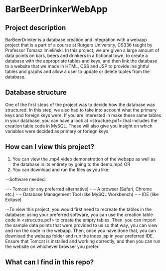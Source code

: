 # BarBeerDrinkerWebApp

## Project description

BarBeerDrinker is a database creation and integration with a webapp project that is a part of a course at Rutgers University, CS336 taught by Professor Tomasz Imieliński. In this project, we are given a large amount of data points on bars, beers and drinkers in a fictional town, to create a database with the appropriate tables and keys, and then link the database to a website that we made in HTML, CSS and JSP to provide insightful tables and graphs and allow a user to update or delete tuples from the database. 

## Database structure

One of the first steps of the project was to decide how the database was structured. In this step, we also had to take into account what the primary keys and foreign keys were. If you are interested in make these same tables in your database, you can have a look at <structure.pdf> that includes the creation table code in MySQL. These will also give you insight on which variables were decided as primary or foriegn keys. 

## How can I view this project?

1. You can view the .mp4 video demonstration of the webapp as well as the database in its entirety by going to the demo.mp4 OR
2. You can download and run the files as you like:

⋅⋅⋅Software needed:

⋅⋅⋅- Tomcat (or any preferred alternative)
⋅⋅⋅- A browser (Safari, Chrome etc.)
⋅⋅⋅- Database Management Tool (like MySQL Workbench)
⋅⋅⋅- IDE (like Eclipse)

⋅⋅⋅To view this project, you would first need to recreate the tables in the database: using your preferred software, you can use the creation table code in  <strucutre.pdf> to create the empty tables. Then, you can import the sample data points that were provided to us so that way, you can view and run the code in the webapp. Then, once you have done that, you can download the webapp folder and run the index.jsp in your preferred IDE. Ensure that Tomcat is installed and working correctly, and then you can run the website on whichever browser you prefer. 

## What can I find in this repo?

<list files>
